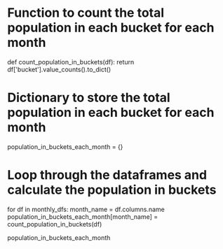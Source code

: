 # Function to count the total population in each bucket for each month
def count_population_in_buckets(df):
    return df['bucket'].value_counts().to_dict()

# Dictionary to store the total population in each bucket for each month
population_in_buckets_each_month = {}

# Loop through the dataframes and calculate the population in buckets
for df in monthly_dfs:
    month_name = df.columns.name
    population_in_buckets_each_month[month_name] = count_population_in_buckets(df)

population_in_buckets_each_month

